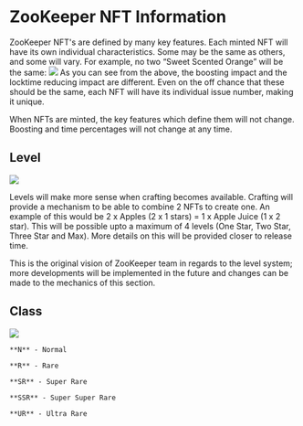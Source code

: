 # ZooKeeper NFT Information
ZooKeeper NFT's are defined by many key features.  Each minted NFT will have its own individual characteristics.  Some may be the same as others, and some will vary.  For example, no two “Sweet Scented Orange” will be the same:
![](/docs/image11.png)
As you can see from the above, the boosting impact and the locktime reducing impact are different.  Even on the off chance that these should be the same, each NFT will have its individual issue number, making it unique.

When NFTs are minted, the key features which define them will not change.  Boosting and time percentages will not change at any time.

## Level

![](/levels.png)

Levels will make more sense when crafting becomes available. Crafting will provide a mechanism to be able to combine 2 NFTs to create one.  An example of this would be 2 x Apples (2 x 1 stars) = 1 x Apple Juice (1 x 2 star).  This will be possible upto a maximum of 4 levels (One Star, Two Star, Three Star and Max).  More details on this will be provided closer to release time. 

This is the original vision of ZooKeeper team in regards to the level system; more developments will be implemented in the future and changes can be made to the mechanics of this section.


## Class

![](/class.png)

<div style={{marginLeft:30,marginTop:20}}>

	**N** - Normal

	**R** - Rare

	**SR** - Super Rare

	**SSR** - Super Super Rare

	**UR** - Ultra Rare
</div>